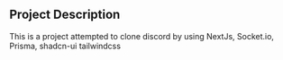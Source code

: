 ## Project Description

This is a project attempted to clone discord by using NextJs, Socket.io, Prisma, shadcn-ui tailwindcss
